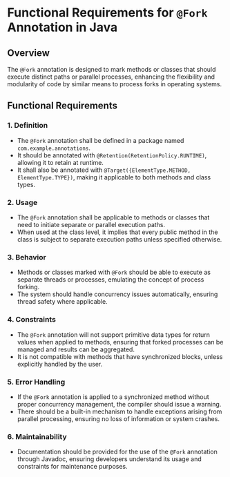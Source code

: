 # Functional Requirements for `@Fork` Annotation in Java

## Overview
The `@Fork` annotation is designed to mark methods or classes that should execute distinct paths or parallel processes, enhancing the flexibility and modularity of code by similar means to process forks in operating systems.

## Functional Requirements

### 1. Definition
- The `@Fork` annotation shall be defined in a package named `com.example.annotations`.
- It should be annotated with `@Retention(RetentionPolicy.RUNTIME)`, allowing it to retain at runtime.
- It shall also be annotated with `@Target({ElementType.METHOD, ElementType.TYPE})`, making it applicable to both methods and class types.

### 2. Usage
- The `@Fork` annotation shall be applicable to methods or classes that need to initiate separate or parallel execution paths.
- When used at the class level, it implies that every public method in the class is subject to separate execution paths unless specified otherwise.

### 3. Behavior
- Methods or classes marked with `@Fork` should be able to execute as separate threads or processes, emulating the concept of process forking.
- The system should handle concurrency issues automatically, ensuring thread safety where applicable.

### 4. Constraints
- The `@Fork` annotation will not support primitive data types for return values when applied to methods, ensuring that forked processes can be managed and results can be aggregated.
- It is not compatible with methods that have synchronized blocks, unless explicitly handled by the user.

### 5. Error Handling
- If the `@Fork` annotation is applied to a synchronized method without proper concurrency management, the compiler should issue a warning.
- There should be a built-in mechanism to handle exceptions arising from parallel processing, ensuring no loss of information or system crashes.

### 6. Maintainability
- Documentation should be provided for the use of the `@Fork` annotation through Javadoc, ensuring developers understand its usage and constraints for maintenance purposes.